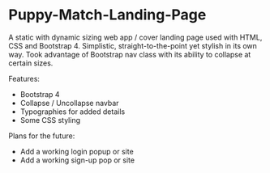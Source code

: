 # Puppy-Match-Landing-Page
A static with dynamic sizing web app / cover landing page used with HTML, CSS and Bootstrap 4. Simplistic, straight-to-the-point yet stylish in its own way. Took advantage of Bootstrap nav class with its ability to collapse at certain sizes.

Features:
- Bootstrap 4
- Collapse / Uncollapse navbar
- Typographies for added details
- Some CSS styling

Plans for the future:
- Add a working login popup or site
- Add a working sign-up pop or site